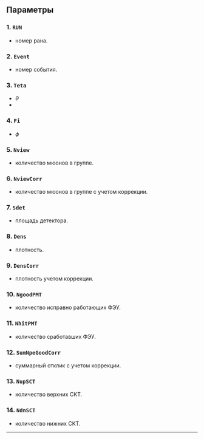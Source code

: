 ## Параметры

### 1. `RUN`
- номер рана.

### 2. `Event`
- номер события.

### 3. `Teta`
- $\theta$
- 
### 4. `Fi`
- $\phi$

### 5. `Nview`
- количество мюонов в группе.

### 6. `NviewCorr`
- количество мюонов в группе с учетом коррекции.

### 7. `Sdet`
- площадь детектора.

### 8. `Dens`
- плотность.

### 9. `DensCorr`
- плотность учетом коррекции.

### 10. `NgoodPMT`
- количество исправно работающих ФЭУ.

### 11. `NhitPMT`
- количество сработавших ФЭУ.

### 12. `SumNpeGoodCorr`
- суммарный отклик с учетом коррекции.

### 13. `NupSCT`
- количество верхних СКТ.

### 14. `NdnSCT`
- количество нижних СКТ.

---